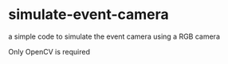 # simulate-event-camera
a simple code to simulate the event camera using a RGB camera

Only OpenCV is required
